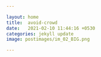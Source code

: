 ```yaml
---

layout: home
title:  avoid-crowd
date:   2021-02-10 11:44:16 +0530
categories: jekyll update
image: postimages/im_02_BIG.png

---
```

